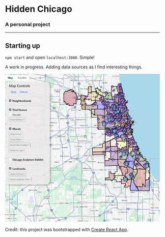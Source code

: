 # Hidden Chicago
### A personal project

---
## Starting up

`npm start` and open `localhost:3000`. Simple!

A work in progress. Adding data sources as I find interesting things.

![img.png](public/img.png)

Credit: this project was bootstrapped with [Create React App](https://github.com/facebook/create-react-app).
